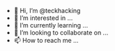 - 👋 Hi, I’m @teckhacking
- 👀 I’m interested in ...
- 🌱 I’m currently learning ...
- 💞️ I’m looking to collaborate on ...
- 📫 How to reach me ...

<!---
teckhacking/teckhacking is a ✨ special ✨ repository because its `README.md` (this file) appears on your GitHub profile.
You can click the Preview link to take a look at your changes.
--->
